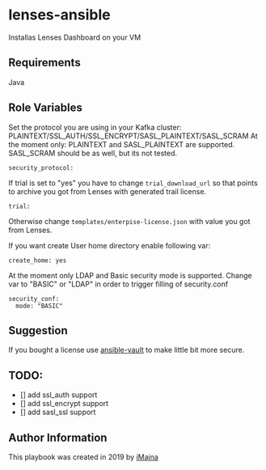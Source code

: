 # lenses-ansible

Installas Lenses Dashboard on your VM

## Requirements

Java

## Role Variables

Set the protocol you are using in your Kafka cluster:  PLAINTEXT/SSL_AUTH/SSL_ENCRYPT/SASL_PLAINTEXT/SASL_SCRAM
At the moment only: PLAINTEXT and SASL_PLAINTEXT are supported. SASL_SCRAM should be as well, but its not tested.

    security_protocol: 

If trial is set to "yes" you have to change `trial_download_url` so that points to archive you got from Lenses with generated trail license.

    trial:

Otherwise change `templates/enterpise-license.json` with value you got from Lenses.

If you want create User home directory enable following var:
    
    create_home: yes

At the moment only LDAP and Basic security mode is supported. Change var to "BASIC" or "LDAP" in order to trigger filling of security.conf

    security_conf:
      mode: "BASIC"

## Suggestion

If you bought a license use [ansible-vault](https://docs.ansible.com/ansible/latest/user_guide/vault.html) to make little bit more secure. 

## TODO:

- [] add ssl_auth support 
- [] add ssl_encrypt support
- [] add sasl_ssl support



## Author Information

This playbook was created in 2019 by [iMajna](https://github.com/iMajna)
